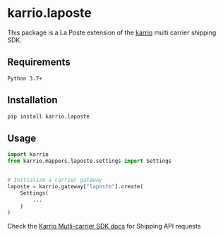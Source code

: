 
# karrio.laposte

This package is a La Poste extension of the [karrio](https://pypi.org/project/karrio) multi carrier shipping SDK.

## Requirements

`Python 3.7+`

## Installation

```bash
pip install karrio.laposte
```

## Usage

```python
import karrio
from karrio.mappers.laposte.settings import Settings


# Initialize a carrier gateway
laposte = karrio.gateway["laposte"].create(
    Settings(
        ...
    )
)
```

Check the [Karrio Mutli-carrier SDK docs](https://docs.karrio.io) for Shipping API requests
